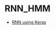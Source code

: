 # RNN_HMM

* [RNN using Keras](https://blog.usejournal.com/stock-market-prediction-by-recurrent-neural-network-on-lstm-model-56de700bff68)